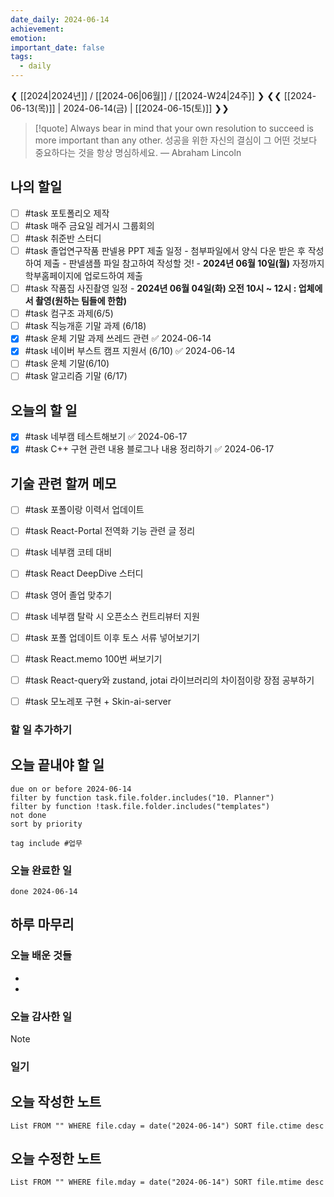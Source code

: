 ```yaml
---
date_daily: 2024-06-14
achievement: 
emotion: 
important_date: false
tags:
  - daily
---
```

❮ [[2024|2024년]] / [[2024-06|06월]] / [[2024-W24|24주]] ❯
❮❮ [[2024-06-13(목)]] | 2024-06-14(금) | [[2024-06-15(토)]] ❯❯

> [!quote] Always bear in mind that your own resolution to succeed is more important than any other.
> 성공을 위한 자신의 결심이 그 어떤 것보다 중요하다는 것을 항상 명심하세요.
> — Abraham Lincoln
## 나의 할일

- [ ] #task 포토폴리오 제작
- [ ] #task 매주 금요일 레거시 그룹회의
- [ ] #task 취준반 스터디
- [ ] #task 졸업연구작품 판넬용 PPT 제출 일정   - 첨부파일에서 양식 다운 받은 후 작성하여 제출   - 판넬샘플 파일 참고하여 작성할 것!   - **2024년 06월 10일(월)** 자정까지 학부홈페이지에 업로드하여 제출 
- [ ] #task 작품집 사진촬영 일정   - **2024년 06월 04일(화) 오전 10시 ~ 12시 : 업체에서 촬영(원하는 팀들에 한함)**
- [ ] #task 컴구조 과제(6/5)
- [ ] #task 직능개훈 기말 과제 (6/18)
- [x] #task 운체 기말 과제 쓰레드 관련 ✅ 2024-06-14
- [x] #task 네이버 부스트 캠프 지원서 (6/10) ✅ 2024-06-14
- [ ] #task 운체 기말(6/10)
- [ ] #task 알고리즘 기말 (6/17)

## 오늘의 할 일
- [x] #task 네부캠 테스트해보기 ✅ 2024-06-17
- [x] #task C++ 구현 관련 내용 블로그나 내용 정리하기 ✅ 2024-06-17

## 기술 관련 할꺼 메모

- [ ] #task 포폴이랑 이력서 업데이트
- [ ] #task React-Portal 전역화 기능 관련 글 정리
- [ ] #task 네부캠 코테 대비
- [ ] #task React DeepDive 스터디
- [ ] #task 영어 졸업 맞추기
- [ ] #task 네부캠 탈락 시 오픈소스 컨트리뷰터 지원
- [ ] #task 포폴 업데이트 이후 토스 서류 넣어보기기
- [ ] #task React.memo 100번 써보기기
- [ ] #task React-query와 zustand, jotai 라이브러리의 차이점이랑 장점 공부하기
- [ ] #task 모노레포 구현 + Skin-ai-server


### 할 일 추가하기


## 오늘 끝내야 할 일
```tasks
due on or before 2024-06-14
filter by function task.file.folder.includes("10. Planner")
filter by function !task.file.folder.includes("templates")
not done
sort by priority
```
```tasks
tag include #업무 
```


### 오늘 완료한 일
```tasks
done 2024-06-14
```

## 하루 마무리
### 오늘 배운 것들
- 
- 
### 오늘 감사한 일
>[!note]
>
### 일기

## 오늘 작성한 노트
```dataview
List FROM "" WHERE file.cday = date("2024-06-14") SORT file.ctime desc

```

## 오늘 수정한 노트
```dataview
List FROM "" WHERE file.mday = date("2024-06-14") SORT file.mtime desc


```